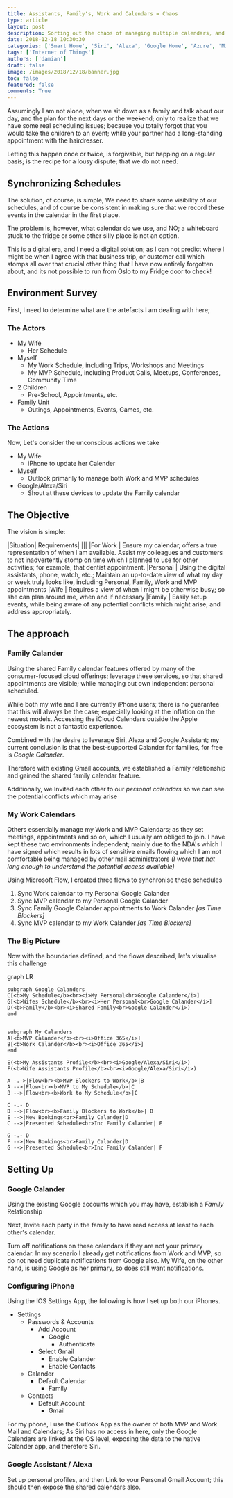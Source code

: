 ```yaml
---
title: Assistants, Family's, Work and Calendars = Chaos
type: article 
layout: post 
description: Sorting out the chaos of managing multiple calendars, and putting assistants to work
date: 2018-12-18 10:30:30
categories: ['Smart Home', 'Siri', 'Alexa', 'Google Home', 'Azure', 'Microsoft Flow', 'Synchronization', 'Exchange']
tags: ['Internet of Things']
authors: ['damian'] 
draft: false 
image: /images/2018/12/18/banner.jpg
toc: false 
featured: false 
comments: True
---
```


Assumingly I am not alone, when we sit down as a family and talk about our day, and the plan for the next days or the weekend; only to realize that we have some real scheduling issues; because you totally forgot that you would take the children to an event; while your partner had a long-standing appointment with the hairdresser. 

Letting this happen once or twice, is forgivable, but happing on a regular basis; is the recipe for a lousy dispute; that we do not need.

## Synchronizing Schedules

The solution, of course, is simple, We need to share some visibility of our schedules, and of course be consistent in making sure that we record these events in the calendar in the first place.

The problem is, however, what calendar do we use, and NO; a whiteboard stuck to the fridge or some other silly place is not an option. 

This is a digital era, and I need a digital solution; as I can not predict where I might be when I agree with that business trip, or customer call which stomps all over that crucial other thing that I have now entirely forgotten about, and its not possible to run from Oslo to my Fridge door to check!

## Environment Survey

First, I need to determine what are the artefacts I am dealing with here;

### The Actors

* My Wife
    * Her Schedule
* Myself
    * My Work Schedule, including Trips, Workshops and Meetings
    * My MVP Schedule, including Product Calls, Meetups, Conferences, Community Time
* 2 Children
    * Pre-School, Appointments, etc.
* Family Unit
    * Outings, Appointments, Events, Games, etc.

### The Actions

Now, Let's consider the unconscious actions we take

* My Wife
    * iPhone to update her Calender
* Myself 
    * Outlook primarily to manage both Work and MVP schedules
* Google/Alexa/Siri
    * Shout at these devices to update the Family calendar

## The Objective

The vision is simple:

|Situation| Requirements|
|||
|For Work | Ensure my calendar, offers a true representation of when I am available. Assist my colleagues and customers to not inadvertently stomp on time which I planned to use for other activities; for example, that dentist appointment.
|Personal | Using the digital assistants, phone, watch, etc.; Maintain an up-to-date view of what my day or week truly looks like, including Personal, Family, Work and MVP appointments
|Wife     | Requires a view of when I might be otherwise busy; so she can plan around me, when and if necessary
|Family   | Easily setup events, while being aware of any potential conflicts which might arise, and address appropriately.

## The approach

### Family Calander
Using the shared Family calendar features offered by many of the consumer-focused cloud offerings; leverage these services, so that shared appointments are visible; while managing out own independent personal scheduled.

While both my wife and I are currently iPhone users; there is no guarantee that this will always be the case; especially looking at the inflation on the newest models. Accessing the iCloud Calendars outside the Apple ecosystem is not a fantastic experience. 

Combined with the desire to leverage Siri, Alexa and Google Assistant; my current conclusion is that the best-supported Calander for families, for free is *Google Calander*. 

Therefore with existing Gmail accounts, we established a Family relationship and gained the shared family calendar feature.

Additionally, we Invited each other to our *personal calendars* so we can see the potential conflicts which may arise

### My Work Calendars

Others essentially manage my Work and MVP Calendars; as they set meetings, appointments and so on, which I usually am obliged to join. I have kept these two environments independent; mainly due to the NDA's which I have signed which results in lots of sensitive emails flowing which I am not comfortable being managed by other mail administrators *(I wore that hat long enough to understand the potential access available)*

Using Microsoft Flow, I created three flows to synchronise these schedules

1. Sync Work calendar to my Personal Google Calander
2. Sync MVP calendar to my Personal Google Calander
3. Sync Family Google Calander appointments to Work Calander *[as Time Blockers]*
4. Sync MVP calendar to my Work Calander *[as Time Blockers]*

### The Big Picture

Now with the boundaries defined, and the flows described, let's visualise this challenge


<div class="mermaid">
graph LR

    subgraph Google Calanders
    C[<b>My Schedule</b><br><i>My Personal<br>Google Calander</i>]
    G[<b>Wifes Schedule</b><br><i>Her Personal<br>Google Calander</i>]
    D(<b>Family</b><br><i>Shared Family<br>Google Calander</i>)
    end


    subgraph My Calanders
    A[<b>MVP Calander</b><br><i>Office 365</i>]
    B[<b>Work Calander</b><br><i>Office 365</i>]
    end

    E(<b>My Assistants Profile</b><br><i>Google/Alexa/Siri</i>)
    F(<b>Wife Assistants Profile</b><br><i>Google/Alexa/Siri</i>)

    A -.->|Flow<br><b>MVP Blockers to Work</b>|B
    A -->|Flow<br><b>MVP to My Schedule</b>|C
    B -->|Flow<br><b>Work to My Schedule</b>|C
    
    C -.- D
    D -->|Flow<br><b>Family Blockers to Work</b>| B
    E -->|New Bookings<br>Family Calander|D
    C -->|Presented Schedule<br>Inc Family Calander| E

    G -.- D
    F -->|New Bookings<br>Family Calander|D
    G -->|Presented Schedule<br>Inc Family Calander| F

</div>

## Setting Up

### Google Calander
Using the existing Google accounts which you may have, establish a *Family* Relationship

Next, Invite each party in the family to have read access at least to each other's calendar.

Turn off notifications on these calendars if they are not your primary calendar. In my scenario I already get notifications from Work and MVP; so do not need duplicate notifications from Google also. My Wife, on the other hand, is using Google as her primary, so does still want notifications.

### Configuring iPhone

Using the IOS Settings App, the following is how I set up both our iPhones.

* Settings 
    * Passwords & Accounts 
        * Add Account
            * Google 
                * Authenticate
        * Select Gmail
            * Enable Calander
            * Enable Contacts
    * Calander
        * Default Calendar
            * Family
    * Contacts
        * Default Account
            * Gmail

For my phone, I use the Outlook App as the owner of both MVP and Work Mail and Calendars; As Siri has no access in here, only the Google Calendars are linked at the OS level, exposing the data to the native Calander app, and therefore Siri.

### Google Assistant / Alexa

Set up personal profiles, and then Link to your Personal Gmail Account; this should then expose the shared calendars also.